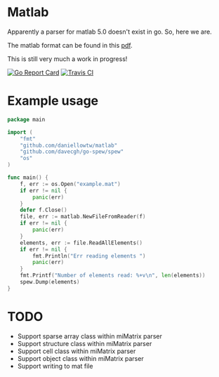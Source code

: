 # Matlab

Apparently a parser for matlab 5.0 doesn't exist in go. So, here we are.

The matlab format can be found in this [pdf](https://www.mathworks.com/help/pdf_doc/matlab/matfile_format.pdf).

This is still very much a work in progress!

[![Go Report Card](https://goreportcard.com/badge/github.com/daniellowtw/matlab)](https://goreportcard.com/report/github.com/daniellowtw/matlab)
[![Travis CI](https://travis-ci.org/daniellowtw/matlab.svg?branch=master)](https://travis-ci.org/daniellowtw/matlab.svg?branch=master)

# Example usage

```go
package main

import (
	"fmt"
	"github.com/daniellowtw/matlab"
	"github.com/davecgh/go-spew/spew"
	"os"
)

func main() {
	f, err := os.Open("example.mat")
	if err != nil {
		panic(err)
	}
	defer f.Close()
	file, err := matlab.NewFileFromReader(f)
	if err != nil {
		panic(err)
	}
	elements, err := file.ReadAllElements()
	if err != nil {
		fmt.Println("Err reading elements ")
		panic(err)
	}
	fmt.Printf("Number of elements read: %+v\n", len(elements))
	spew.Dump(elements)
}
```

# TODO

- Support sparse array class within miMatrix parser
- Support structure class within miMatrix parser
- Support cell class within miMatrix parser
- Support object class within miMatrix parser
- Support writing to mat file
